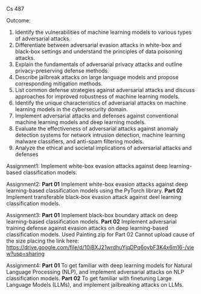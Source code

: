 Cs 487 


Outcome:
1. Identify the vulnerabilities of machine learning models to various types of adversarial attacks.
2. Differentiate between adversarial evasion attacks in white-box and black-box settings and
understand the principles of data poisoning attacks.
3. Explain the fundamentals of adversarial privacy attacks and outline privacy-preserving defense
methods.
4. Describe jailbreak attacks on large language models and propose corresponding mitigation
methods.
5. List common defense strategies against adversarial attacks and discuss approaches for
improved robustness of machine learning models.
6. Identify the unique characteristics of adversarial attacks on machine learning models in the
cybersecurity domain.
7. Implement adversarial attacks and defenses against conventional machine learning models
and deep learning models.
8. Evaluate the effectiveness of adversarial attacks against anomaly detection systems for
network intrusion detection, machine learning malware classifiers, and anti-spam filtering
models.
9. Analyze the ethical and societal implications of adversarial attacks and defenses

    
Assignment1:
Implement white-box evasion attacks against deep learning-based classification models.

Assignment2:
**Part 01** Implement white-box evasion attacks against deep learning-based classification models using the
PyTorch library.
**Part 02** Implement transferable black-box evasion attack against deel learning classification models.

Assignment3:
**Part 01** Implement black-box boundary attack on deep learning-based classification models.
**Part 02** Implement adversarial training defense against evasion attacks on deep learning-based
classification models.
Used Painting.zip for Part 02 Cannot upload cause of the size placing the link here: https://drive.google.com/file/d/10iBXJ21wrdhuYjqDPq6oybF3K4x6m16-/view?usp=sharing

Assignment4:
**Part 01** To get familiar with deep learning models for Natural Language Processing (NLP), and implement
adversarial attacks on NLP classification models.
**Part 02** To get familiar with finetuning Large Language Models (LLMs), and implement jailbreaking attacks
on LLMs.
